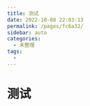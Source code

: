 ```yaml
---
title: 测试
date: 2022-10-08 22:03:13
permalink: /pages/fc6a32/
sidebar: auto
categories: 
  - 未整理
tags: 
  - 
---
```


# 测试
